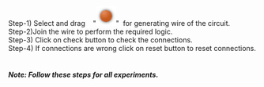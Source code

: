 Step-1) Select and drag &nbsp;&nbsp; "<img src="images/gate/littledot.png" id="Supply"  width="40" height="40">"&nbsp;&nbsp;for generating wire of the circuit.<br>
Step-2)Join the wire to perform the required logic.<br>
Step-3) Click on check button to check the connections.</b><br/>
Step-4) If connections are wrong click on reset button to reset connections.</b><br/><br/>
                   
<h5>Note: Follow these steps for all experiments.</h5> <br>
